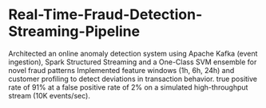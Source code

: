 # Real-Time-Fraud-Detection-Streaming-Pipeline
Architected an online anomaly detection system using Apache Kafka (event ingestion), Spark Structured Streaming and a One-Class SVM ensemble for novel fraud patterns
Implemented feature windows (1h, 6h, 24h) and customer profiling to detect deviations in transaction behavior.
true positive rate of 91% at a false positive rate of 2% on a simulated high-throughput stream (10K events/sec).
